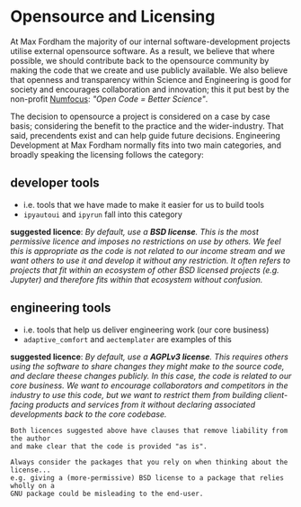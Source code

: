 # Opensource and Licensing

At Max Fordham the majority of our internal software-development projects utilise external opensource software. 
As a result, we believe that where possible, we should contribute back to the opensource community by 
making the code that we create and use publicly available. We also believe that openness and transparency
within Science and Engineering is good for society and encourages collaboration and innovation; this it put best by the 
non-profit [Numfocus](https://numfocus.org/): _"Open Code = Better Science"_.

The decision to opensource a project is considered on a case by case basis; considering the benefit to the 
practice and the wider-industry. That said, precendents exist and can help guide future decisions.
Engineering Development at Max Fordham normally fits into two main categories, and broadly speaking 
the licensing follows the category:

## developer tools

- i.e. tools that we have made to make it easier for us to build tools
- `ipyautoui` and `ipyrun` fall into this category

**suggested licence**: _By default, use a **BSD license**. This is the most permissive licence and imposes no restrictions
on use by others. We feel this is appropriate as the code is not related to our income stream and we want others to use 
it and develop it without any restriction. It often refers to projects that fit within an ecosystem of other BSD licensed
projects (e.g. Jupyter) and therefore fits within that ecosystem without confusion._

## engineering tools

- i.e. tools that help us deliver engineering work (our core business)
- `adaptive_comfort` and `aectemplater` are examples of this

**suggested licence**: _By default, use a **AGPLv3 license**. This requires others using the software to share changes they
might make to the source code, and declare theese changes publicly. In this case, the code is related to our core business. 
We want to encourage collaborators and competitors in the industry to use this code, but we want to restrict them from
building client-facing products and services from it without declaring associated developments back to the core codebase._
 
 
```{note}
Both licences suggested above have clauses that remove liability from the author
and make clear that the code is provided "as is".
```

```{note}
Always consider the packages that you rely on when thinking about the license... 
e.g. giving a (more-permissive) BSD license to a package that relies wholly on a 
GNU package could be misleading to the end-user. 
```
